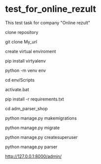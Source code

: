 # test_for_online_rezult
This test task for company "Online rezult"

clone repository

git clone My_url

create virtual enviroment

pip install virtyalenv

python -m venv env

cd env/Scripts

activate.bat

pip install -r requirements.txt

cd adm_parser_shop

python manage.py makemigrations

python manage.py migrate

python manage.py createsuperuser


python manage.py parser


http://127.0.0.1:8000/admin/



